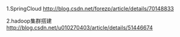 1.SpringCloud
  http://blog.csdn.net/forezp/article/details/70148833
  
2.hadoop集群搭建
  http://blog.csdn.net/u010270403/article/details/51446674
